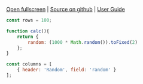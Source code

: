 
[Open fullscreen](/test/data/dynamic/) | [Source on github](https://github.com/activewidgets/examples/tree/master/shared/data/dynamic.js) | [User Guide](https://docs.activewidgets.com/guide/data/#dynamic-values)


```js
const rows = 100;

function calc(){
    return {
        random: (1000 * Math.random()).toFixed(2)
    };
}

const columns = [
    { header: 'Random', field: 'random' }
];
```